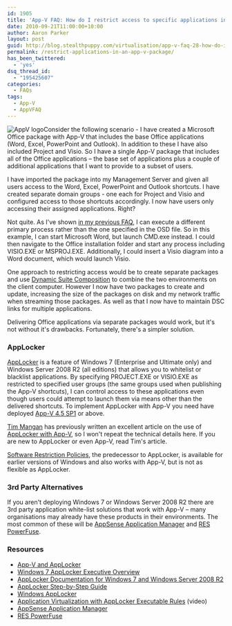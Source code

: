 ```yaml
---
id: 1905
title: 'App-V FAQ: How do I restrict access to specific applications in an App-V package?'
date: 2010-09-21T11:00:00+10:00
author: Aaron Parker
layout: post
guid: http://blog.stealthpuppy.com/virtualisation/app-v-faq-28-how-do-i-restrict-access-to-specific-applications-in-an-app-v-package/
permalink: /restrict-applications-in-an-app-v-package/
has_been_twittered:
  - 'yes'
dsq_thread_id:
  - "195425607"
categories:
  - FAQs
tags:
  - App-V
  - AppVFAQ
---
```

![AppV logo]({{site.baseurl}}/media/2010/06/AppVFAQLogo.png")Consider the following scenario - I have created a Microsoft Office package with App-V that includes the base Office applications (Word, Excel, PowerPoint and Outlook). In addition to these I have also included Project and Visio. So I have a single App-V package that includes all of the Office applications – the base set of applications plus a couple of additional applications that I want to provide to a subset of users.

I have imported the package into my Management Server and given all users access to the Word, Excel, PowerPoint and Outlook shortcuts. I have created separate domain groups - one each for Project and Visio and configured access to those shortcuts accordingly. I now have users only accessing their assigned applications. Right?

Not quite. As I've shown [in my previous FAQ]({{site.baseurl}}/virtualisation/app-v-faq-27-how-do-i-get-an-application-into-the-app-v-bubble-for-troubleshooting), I can execute a different primary process rather than the one specified in the OSD file. So in this example, I can start Microsoft Word, but launch CMD.exe instead. I could then navigate to the Office installation folder and start any process including VISIO.EXE or MSPROJ.EXE. Additionally, I could insert a Visio diagram into a Word document, which would launch Visio.

One approach to restricting access would be to create separate packages and use [Dynamic Suite Composition](http://technet.microsoft.com/en-us/library/cc843662.aspx) to combine the two environments on the client computer. However I now have two packages to create and update, increasing the size of the packages on disk and my network traffic when streaming those packages. As well as that I now have to maintain DSC links for multiple applications.

Delivering Office applications via separate packages would work, but it's not without it's drawbacks. Fortunately, there's a simpler solution.

### AppLocker

[AppLocker](http://technet.microsoft.com/en-us/library/dd548340(WS.10).aspx) is a feature of Windows 7 (Enterprise and Ultimate only) and Windows Server 2008 R2 (all editions) that allows you to whitelist or blacklist applications. By specifying PROJECT.EXE or VISIO.EXE as restricted to specified user groups (the same groups used when publishing the App-V shortcuts), I can control access to these applications even though users could attempt to launch them via means other than the delivered shortcuts. To implement AppLocker with App-V you need have deployed [App-V 4.5 SP1](http://support.microsoft.com/kb/976338/) or above.

[Tim Mangan](http://tmurgent.com/TMBlog/) has previously written an excellent article on the use of [AppLocker with App-V](http://www.brianmadden.com/blogs/timmangan/archive/2009/10/28/AppV-and-AppLocker.aspx), so I won't repeat the technical details here. If you are new to AppLocker or even App-V, read Tim's article.

[Software Restriction Policies](http://technet.microsoft.com/en-us/library/bb457006.aspx), the predecessor to AppLocker, is available for earlier versions of Windows and also works with App-V, but is not as flexible as AppLocker.

### 3rd Party Alternatives

If you aren't deploying Windows 7 or Windows Server 2008 R2 there are 3rd party application white-list solutions that work with App-V – many organisations may already have these products in their environments. The most common of these will be [AppSense Application Manager](http://www.appsense.com/products/applicationmanager.aspx) and [RES PowerFuse](http://www.ressoftware.com/pagina/72/res-powerfuse.aspx).

### Resources

  * [App-V and AppLocker](http://www.brianmadden.com/blogs/timmangan/archive/2009/10/28/AppV-and-AppLocker.aspx)
  * [Windows 7 AppLocker Executive Overview](http://technet.microsoft.com/en-us/library/dd548340(WS.10).aspx)
  * [AppLocker Documentation for Windows 7 and Windows Server 2008 R2](http://technet.microsoft.com/en-us/library/dd723678(WS.10).aspx)
  * [AppLocker Step-by-Step Guide](http://technet.microsoft.com/en-us/library/dd723686(WS.10).aspx)
  * [Windows AppLocker](http://technet.microsoft.com/en-us/library/dd759117.aspx)
  * [Application Virtualization with AppLocker Executable Rules](http://technet.microsoft.com/en-us/windows/ee532032.aspx) (video)
  * [AppSense Application Manager](http://www.appsense.com/products/applicationmanager.aspx)
  * [RES PowerFuse](http://www.ressoftware.com/pagina/72/res-powerfuse.aspx)